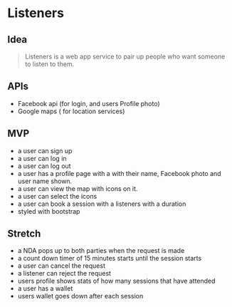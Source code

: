 # Listeners


## Idea
> Listeners is a web app service to pair up people who want someone to listen to them.

## APIs
- Facebook api (for login, and users Profile photo)
- Google maps ( for location services)

## MVP
- a user can sign up
- a user can log in
- a user can log out
- a user has a profile page with a with their name, Facebook photo and user name shown.
- a user can view the map with icons on it.
- a user can select the icons
- a user can book a session with a listeners with a duration
- styled with bootstrap


## Stretch

- a NDA pops up to both parties when the request is made
- a count down timer of 15 minutes starts until the session starts
- a user can cancel the request
- a listener can reject the request
- users profile shows stats of how many sessions that have attended
- a user has a wallet
- users wallet goes down after each session


